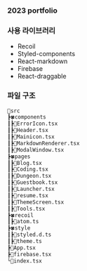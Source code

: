 ### 2023 portfolio

<!-- [![Notion](/coconut/images/notion.png)](https://respected-honey-7eb.notion.site/Getting-Started-77fd5f68dd0248818cf654362471fcb2) -->

### 사용 라이브러리

- Recoil
- Styled-components
- React-markdown
- Firebase
- React-draggable

### 파일 구조

```bash
🌳src
┣🍀components
┃┣🌱ErrorIcon.tsx
┃┣🌱Header.tsx
┃┣🌱Mainicon.tsx
┃┣🌱MarkdownRenderer.tsx
┃┣🌱ModalWindow.tsx
┣🍀pages
┃┣🌱Blog.tsx
┃┣🌱Coding.tsx
┃┣🌱Dungeon.tsx
┃┣🌱Guestbook.tsx
┃┣🌱Launcher.tsx
┃┣🌱resume.tsx
┃┣🌱ThemeScreen.tsx
┃┣🌱Tools.tsx
┣🍀recoil
┃┣🌱atom.ts
┣🍀style
┃┣🌱styled.d.ts
┃┣🌱theme.ts
┣🌱App.tsx
┣🌱firebase.tsx
└🌱index.tsx
```
